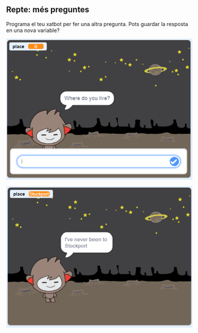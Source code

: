 ## Repte: més preguntes

Programa el teu xatbot per fer una altra pregunta. Pots guardar la resposta en una nova variable?

![Més preguntes](images/chatbot-question1.png)

![Més preguntes](images/chatbot-question2.png)